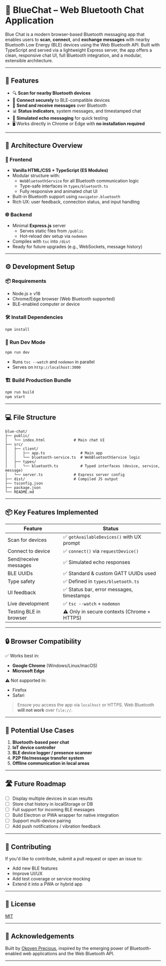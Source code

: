 # 💬 BlueChat – Web Bluetooth Chat Application

Blue Chat is a modern browser-based Bluetooth messaging app that enables users to **scan**, **connect**, and **exchange messages** with nearby Bluetooth Low Energy (BLE) devices using the Web Bluetooth API. Built with TypeScript and served via a lightweight Express server, the app offers a clean, responsive chat UI, full Bluetooth integration, and a modular, extensible architecture.

---

## 🚀 Features

- 🔍 **Scan for nearby Bluetooth devices**
- 🔗 **Connect securely** to BLE-compatible devices
- 💬 **Send and receive messages** over Bluetooth
- 📊 **Status indicators**, system messages, and timestamped chat
- 🧪 **Simulated echo messaging** for quick testing
- 🖥️ Works directly in Chrome or Edge with **no installation required**

---

## 🧠 Architecture Overview

### 🧩 Frontend

- **Vanilla HTML/CSS + TypeScript (ES Modules)**
- Modular structure with:
  - `WebBluetoothService` for all Bluetooth communication logic
  - Type-safe interfaces in `types/bluetooth.ts`
  - Fully responsive and animated chat UI
- Built-in Bluetooth support using `navigator.bluetooth`
- Rich UX: user feedback, connection status, and input handling

### 🌐 Backend

- Minimal **Express.js** server
  - Serves static files from `/public`
  - Hot-reload dev setup via `nodemon`
- Compiles with `tsc` into `/dist`
- Ready for future upgrades (e.g., WebSockets, message history)

---

## ⚙️ Development Setup

### 📦 Requirements

- Node.js ≥ v18
- Chrome/Edge browser (Web Bluetooth supported)
- BLE-enabled computer or device

### 🛠 Install Dependencies

```bash
npm install
````

### 🔧 Run Dev Mode

```bash
npm run dev
```

* Runs `tsc --watch` and `nodemon` in parallel
* Serves on `http://localhost:3000`

### 🏗 Build Production Bundle

```bash
npm run build
npm start
```

---

## 💻 File Structure

```
blue-chat/
├── public/
│   └── index.html             # Main chat UI
├── src/
│   ├── client/
│   │   ├── app.ts                # Main app
│   │   └── bluetooth-service.ts  # WebBluetoothService logic
│   ├── types/
│   │   └── bluetooth.ts          # Typed interfaces (device, service, message)
│   └── server.ts              # Express server config
├── dist/                      # Compiled JS output
├── tsconfig.json
├── package.json
└── README.md
```

---

## 📦 Key Features Implemented

| Feature                | Status                                      |
| ---------------------- | ------------------------------------------- |
| Scan for devices       | ✅ `getAvailableDevices()` with UX prompt    |
| Connect to device      | ✅ `connect()` via `requestDevice()`         |
| Send/receive messages  | ✅ Simulated echo responses                  |
| BLE UUIDs              | ✅ Standard & custom GATT UUIDs used         |
| Type safety            | ✅ Defined in `types/bluetooth.ts`           |
| UI feedback            | ✅ Status bar, error messages, timestamps    |
| Live development       | ✅ `tsc --watch` + `nodemon`                 |
| Testing BLE in browser | ⚠️ Only in secure contexts (Chrome + HTTPS) |

---

## 🔒 Browser Compatibility

✅ Works best in:

* **Google Chrome** (Windows/Linux/macOS)
* **Microsoft Edge**

⚠️ Not supported in:

* Firefox
* Safari

> Ensure you access the app via `localhost` or HTTPS. Web Bluetooth **will not work** over `file://`.

---

## 🌟 Potential Use Cases

1. **Bluetooth-based peer chat**
2. **IoT device controller**
3. **BLE device logger / presence scanner**
4. **P2P file/message transfer system**
5. **Offline communication in local areas**

---

## 🛣 Future Roadmap

* [ ] Display multiple devices in scan results
* [ ] Store chat history in localStorage or DB
* [ ] Full support for incoming BLE messages
* [ ] Build Electron or PWA wrapper for native integration
* [ ] Support multi-device pairing
* [ ] Add push notifications / vibration feedback

---

## 📢 Contributing

If you'd like to contribute, submit a pull request or open an issue to:

* Add new BLE features
* Improve UI/UX
* Add test coverage or service mocking
* Extend it into a PWA or hybrid app

---

## 📄 License

[MIT](./LICENSE)

---

## 🙌 Acknowledgements

Built by [Okoyen Precious](https://github.com/x17green), inspired by the emerging power of Bluetooth-enabled web applications and the Web Bluetooth API.

---
